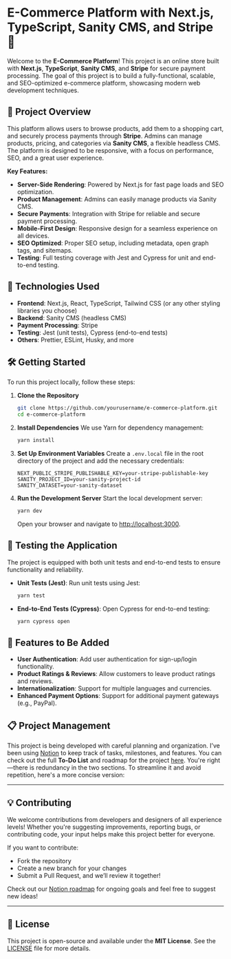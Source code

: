 # E-Commerce Platform with Next.js, TypeScript, Sanity CMS, and Stripe 🚀

Welcome to the **E-Commerce Platform**! This project is an online store built with **Next.js**, **TypeScript**, **Sanity CMS**, and **Stripe** for secure payment processing. The goal of this project is to build a fully-functional, scalable, and SEO-optimized e-commerce platform, showcasing modern web development techniques.

## 🎯 Project Overview

This platform allows users to browse products, add them to a shopping cart, and securely process payments through **Stripe**. Admins can manage products, pricing, and categories via **Sanity CMS**, a flexible headless CMS. The platform is designed to be responsive, with a focus on performance, SEO, and a great user experience.

**Key Features:**
- **Server-Side Rendering**: Powered by Next.js for fast page loads and SEO optimization.
- **Product Management**: Admins can easily manage products via Sanity CMS.
- **Secure Payments**: Integration with Stripe for reliable and secure payment processing.
- **Mobile-First Design**: Responsive design for a seamless experience on all devices.
- **SEO Optimized**: Proper SEO setup, including metadata, open graph tags, and sitemaps.
- **Testing**: Full testing coverage with Jest and Cypress for unit and end-to-end testing.

## 🚀 Technologies Used
- **Frontend**: Next.js, React, TypeScript, Tailwind CSS (or any other styling libraries you choose)
- **Backend**: Sanity CMS (headless CMS)
- **Payment Processing**: Stripe
- **Testing**: Jest (unit tests), Cypress (end-to-end tests)
- **Others**: Prettier, ESLint, Husky, and more

## 🛠️ Getting Started

To run this project locally, follow these steps:

1. **Clone the Repository**
   ```bash
   git clone https://github.com/yourusername/e-commerce-platform.git
   cd e-commerce-platform

2. **Install Dependencies**
   We use Yarn for dependency management:
   ```bash
   yarn install
   ```

3. **Set Up Environment Variables**
   Create a `.env.local` file in the root directory of the project and add the necessary credentials:
   ```env
   NEXT_PUBLIC_STRIPE_PUBLISHABLE_KEY=your-stripe-publishable-key
   SANITY_PROJECT_ID=your-sanity-project-id
   SANITY_DATASET=your-sanity-dataset
   ```

4. **Run the Development Server**
   Start the local development server:
   ```bash
   yarn dev
   ```

   Open your browser and navigate to [http://localhost:3000](http://localhost:3000).

## 🧪 Testing the Application

The project is equipped with both unit tests and end-to-end tests to ensure functionality and reliability.

- **Unit Tests (Jest)**:
  Run unit tests using Jest:
  ```bash
  yarn test
  ```

- **End-to-End Tests (Cypress)**:
  Open Cypress for end-to-end testing:
  ```bash
  yarn cypress open
  ```

## 🚧 Features to Be Added
- **User Authentication**: Add user authentication for sign-up/login functionality.
- **Product Ratings & Reviews**: Allow customers to leave product ratings and reviews.
- **Internationalization**: Support for multiple languages and currencies.
- **Enhanced Payment Options**: Support for additional payment gateways (e.g., PayPal).

## 📋 Project Management

This project is being developed with careful planning and organization. I’ve been using [Notion](https://www.notion.so) to keep track of tasks, milestones, and features. You can check out the full **To-Do List** and roadmap for the project [here](https://prickly-hemisphere-ff5.notion.site/E-Commerce-Platform-136a4278598f809581c6cffa9575ed71?pvs=4).
You're right—there is redundancy in the two sections. To streamline it and avoid repetition, here's a more concise version:

---

## 💡 Contributing

We welcome contributions from developers and designers of all experience levels! Whether you're suggesting improvements, reporting bugs, or contributing code, your input helps make this project better for everyone.

If you want to contribute:

- Fork the repository
- Create a new branch for your changes
- Submit a Pull Request, and we’ll review it together!

Check out our [Notion roadmap](https://prickly-hemisphere-ff5.notion.site/E-Commerce-Platform-136a4278598f809581c6cffa9575ed71?pvs=4) for ongoing goals and feel free to suggest new ideas!

---

## 📄 License

This project is open-source and available under the **MIT License**. See the [LICENSE](./LICENSE) file for more details.

